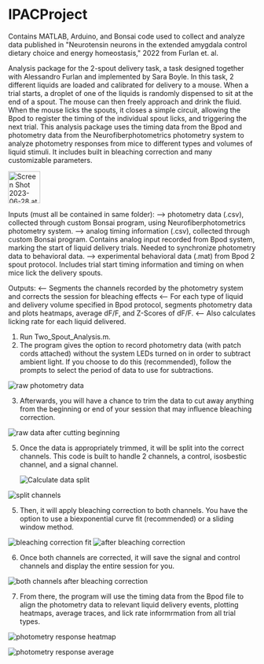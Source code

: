 # IPACProject
Contains MATLAB, Arduino, and Bonsai code used to collect and analyze data published in "Neurotensin neurons in the extended amygdala control dietary choice and energy homeostasis," 2022 from Furlan et. al.

Analysis package for the 2-spout delivery task, a task designed together with Alessandro Furlan and implemented by Sara Boyle. In this task, 2 different liquids are loaded and calibrated for delivery to a mouse. When a trial starts, a droplet of one of the liquids is randomly dispensed to sit at the end of a spout. The mouse can then freely approach and drink the fluid. When the mouse licks the spouts, it closes a simple circuit, allowing the Bpod to register the timing of the individual spout licks, and triggering the next trial. This analysis package uses the timing data from the Bpod and photometry data from the Neurofiberphotometrics photometry system to analyze photometry responses from mice to different types and volumes of liquid stimuli. It includes built in bleaching correction and many customizable parameters.

<img width="65" alt="Screen Shot 2023-06-28 at 12 35 03 PM" src="https://github.com/SaraEBoyle/IPACProject/assets/83416542/3c05ae9c-8985-4250-9db6-e19340843a0a">

Inputs (must all be contained in same folder):
--> photometry data (.csv), collected through custom Bonsai program, using Neurofiberphotometrics photometry system.
--> analog timing information (.csv), collected through custom Bonsai program. Contains analog input recorded from Bpod system, marking the start of liquid delivery trials. Needed to synchronize photometry data to behavioral data.
--> experimental behavioral data (.mat) from Bpod 2 spout protocol. Includes trial start timing information and timing on when mice lick the delivery spouts.

Outputs:
<-- Segments the channels recorded by the photometry system and corrects the session for bleaching effects
<-- For each type of liquid and delivery volume specified in Bpod protocol, segments photometry data and plots heatmaps, average dF/F, and Z-Scores of dF/F.
<-- Also calculates licking rate for each liquid delivered.

1. Run Two_Spout_Analysis.m.
2. The program gives the option to record photometry data (with patch cords attached) without the system LEDs turned on in order to subtract ambient light. If you choose to do this (recommended), follow the prompts to select the period of data to use for subtractions.

![raw photometry data](https://github.com/SaraEBoyle/IPACProject/assets/83416542/f0c09387-f111-4b9e-bed0-61ef6db973cc)

3. Afterwards, you will have a chance to trim the data to cut away anything from the beginning or end of your session that may influence bleaching correction.

![raw data after cutting beginning](https://github.com/SaraEBoyle/IPACProject/assets/83416542/cac872e2-965b-4c9c-ac51-64b5a835236d)

5. Once the data is appropriately trimmed, it will be split into the correct channels. This code is built to handle 2 channels, a control, isosbestic channel, and a signal channel.

   ![Calculate data split](https://github.com/SaraEBoyle/IPACProject/assets/83416542/f15a4c44-a7fb-4be1-a72c-f4a9a9ddd448)

![split channels](https://github.com/SaraEBoyle/IPACProject/assets/83416542/6c799ff5-b5b4-418c-b5e0-776ab495ef2e)

5. Then, it will apply bleaching correction to both channels. You have the option to use a biexponential curve fit (recommended) or a sliding window method.

![bleaching correction fit](https://github.com/SaraEBoyle/IPACProject/assets/83416542/8fb1ef6b-7fb1-4719-9099-414fdd32401a)
![after bleaching correction](https://github.com/SaraEBoyle/IPACProject/assets/83416542/21eea6bf-ba35-4045-8dc9-735199a0ca26)

6. Once both channels are corrected, it will save the signal and control channels and display the entire session for you.

![both channels after bleaching correction](https://github.com/SaraEBoyle/IPACProject/assets/83416542/7b36b758-57c1-451b-957b-4938ed9e1638)

7. From there, the program will use the timing data from the Bpod file to align the photometry data to relevant liquid delivery events, plotting heatmaps, average traces, and lick rate informrmation from all trial types.

![photometry response heatmap](https://github.com/SaraEBoyle/IPACProject/assets/83416542/94f80e82-b3a5-41b2-8c4f-a6aceae3d11f)

![photometry response average](https://github.com/SaraEBoyle/IPACProject/assets/83416542/d3c8ebe9-ca61-45fc-bf96-d7446ca5750f)



